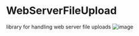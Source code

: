 # WebServerFileUpload
library for handling web server file uploads
![image](https://github.com/kotwatthana/WebServerFileUpload/assets/88158628/89aec4ca-512d-44e5-adf8-173b8196b8f0)
